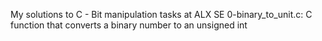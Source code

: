 My solutions to C - Bit manipulation tasks at ALX SE
0-binary_to_unit.c: C function that converts a binary number to an unsigned int
